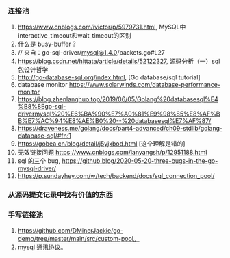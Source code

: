 ### 连接池

1. https://www.cnblogs.com/ivictor/p/5979731.html, MySQL中interactive_timeout和wait_timeout的区别
2. 什么是 busy-buffer ?
3. // 来自：go-sql-driver/mysql@1.4.0/packets.go#L27
4. https://blog.csdn.net/hittata/article/details/52122327, 源码分析（一）sql包设计哲学
5. http://go-database-sql.org/index.html, [Go database/sql tutorial]
6. database monitor https://www.solarwinds.com/database-performance-monitor
7. https://blog.zhenlanghuo.top/2019/06/05/Golang%20databasesql%E4%B8%8Ego-sql-drivermysql%20%E6%BA%90%E7%A0%81%E9%98%85%E8%AF%BB%E7%AC%94%E8%AE%B0%20--%20databasesql%E7%AF%87/
8. https://draveness.me/golang/docs/part4-advanced/ch09-stdlib/golang-database-sql/#fn:1
9. https://gobea.cn/blog/detail/j5yjxbod.html [这个理解是错的]
10. 无效链接问题 https://www.cnblogs.com/lanyangsh/p/12951188.html
11. sql 的三个 bug, https://github.blog/2020-05-20-three-bugs-in-the-go-mysql-driver/
12. https://p.sundayhey.com/w/tech/backend/docs/sql_connection_pool/

### 从源码提交记录中找有价值的东西

### 手写链接池
1. https://github.com/DMinerJackie/go-demo/tree/master/main/src/custom-pool。
2. mysql 通讯协议。